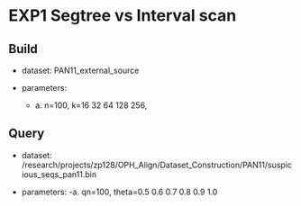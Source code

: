 # EXP1 Segtree vs Interval scan

## Build

- dataset: PAN11_external_source

- parameters:
    - a. n=100, k=16 32 64 128 256, 

## Query

- dataset: /research/projects/zp128/OPH_Align/Dataset_Construction/PAN11/suspicious_seqs_pan11.bin

- parameters:
    -a. qn=100, theta=0.5 0.6 0.7 0.8 0.9 1.0
